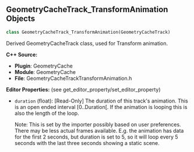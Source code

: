 ## GeometryCacheTrack_TransformAnimation Objects

```python
class GeometryCacheTrack_TransformAnimation(GeometryCacheTrack)
```

Derived GeometryCacheTrack class, used for Transform animation.

**C++ Source:**

- **Plugin**: GeometryCache
- **Module**: GeometryCache
- **File**: GeometryCacheTrackTransformAnimation.h

**Editor Properties:** (see get_editor_property/set_editor_property)

- ``duration`` (float):  [Read-Only] The duration of this track's animation. This is an open ended interval [0..Duration[.
  If the animation is looping this is also the length of the loop.

  Note: This is set by the importer possibly based on user preferences. There may be less actual frames available.
  E.g. the animation has data for the first 2 seconds, but duration is set to 5, so it will loop every 5 seconds
  with the last three seconds showing a static scene.

<a id="unreal.GeometryCacheTrack_TransformGroupAnimation"></a>